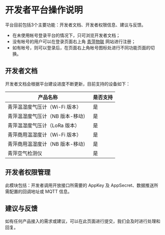 # 开发者平台操作说明

平台目前包括3个主要功能：开发者文档、开发者权限信息、建议与反馈。

- 在未使用帐号登录平台的情况下，只可浏览开发者文档；
- 没有帐号的用户可以在登录页面右上角 [青萍物联](https://qingpingiot.com/) 网站进行注册；
- 如有帐号，则可以登录后，在页面右上角帐号图标处进行不同功能页面的切换。

## 开发者文档

开发者文档会根据平台建设进度不断更新，目前支持的设备如下：

| 产品名称                         | 是否支持 |
| -------------------------------- | -------- |
| 青萍温湿度气压计（Wi-Fi 版本）   | 是       |
| 青萍温湿度气压计（NB 版本-移动） | 是       |
| 青萍温湿度气压计（LoRa 版本）    | 是       |
| 青萍商用温湿度计（Wi-Fi 版本）   | 是       |
| 青萍商用温湿度计（NB 版本-移动） | 是       |
| 青萍空气检测仪                   | 是       |

## 开发者权限管理

此模块包括：开发者调用开放接口所需要的 AppKey 及 AppSecret、数据推送所需配置的回调地址或 MQTT 信息。

## 建议与反馈

如有任何产品接入的需求或建议，可以在此页面进行提交，我们会及时进行处理和回复。
